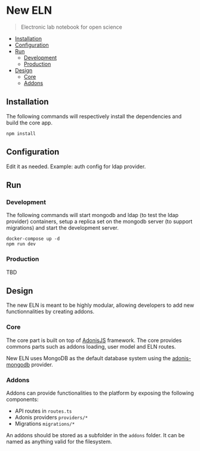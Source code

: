# New ELN

> Electronic lab notebook for open science

- [Installation](#installation)
- [Configuration](#configuration)
- [Run](#run)
  - [Development](#development)
  - [Production](#production)
- [Design](#design)
  - [Core](#core)
  - [Addons](#addons)

## Installation

The following commands will respectively install the dependencies and build the core app.

```shell
npm install
```

## Configuration

Edit it as needed. Example: auth config for ldap provider.

## Run

### Development

The following commands will start mongodb and ldap (to test the ldap provider) containers, setup a replica set on the mongodb server (to support migrations) and start the development server.

```shell
docker-compose up -d
npm run dev
```

### Production

TBD

## Design

The new ELN is meant to be highly modular, allowing developers to add new functionnalities by creating addons.

### Core

The core part is built on top of [AdonisJS](//preview.adonisjs.com/) framework. The core provides commons parts such as addons loading, user model and ELN routes.

New ELN uses MongoDB as the default database system using the [adonis-mongodb](https://github.com/zakodium/adonis-mongodb) provider.

### Addons

Addons can provide functionalities to the platform by exposing the following components:

- API routes in `routes.ts`
- Adonis providers `providers/*`
- Migrations `migrations/*`

An addons should be stored as a subfolder in the `addons` folder. It can be named as anything valid for the filesystem.
